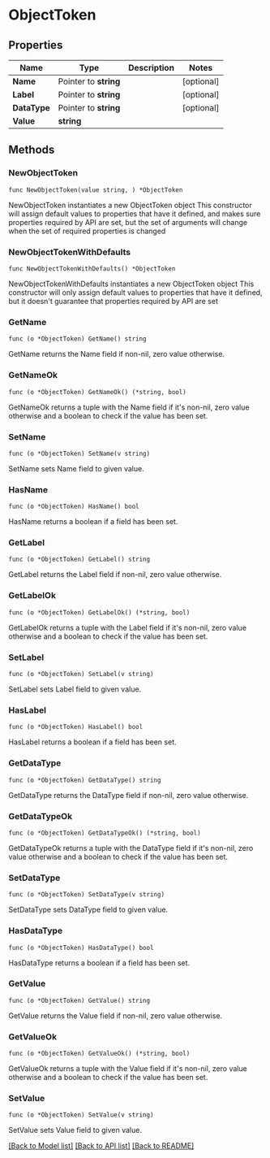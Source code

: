 # ObjectToken

## Properties

Name | Type | Description | Notes
------------ | ------------- | ------------- | -------------
**Name** | Pointer to **string** |  | [optional] 
**Label** | Pointer to **string** |  | [optional] 
**DataType** | Pointer to **string** |  | [optional] 
**Value** | **string** |  | 

## Methods

### NewObjectToken

`func NewObjectToken(value string, ) *ObjectToken`

NewObjectToken instantiates a new ObjectToken object
This constructor will assign default values to properties that have it defined,
and makes sure properties required by API are set, but the set of arguments
will change when the set of required properties is changed

### NewObjectTokenWithDefaults

`func NewObjectTokenWithDefaults() *ObjectToken`

NewObjectTokenWithDefaults instantiates a new ObjectToken object
This constructor will only assign default values to properties that have it defined,
but it doesn't guarantee that properties required by API are set

### GetName

`func (o *ObjectToken) GetName() string`

GetName returns the Name field if non-nil, zero value otherwise.

### GetNameOk

`func (o *ObjectToken) GetNameOk() (*string, bool)`

GetNameOk returns a tuple with the Name field if it's non-nil, zero value otherwise
and a boolean to check if the value has been set.

### SetName

`func (o *ObjectToken) SetName(v string)`

SetName sets Name field to given value.

### HasName

`func (o *ObjectToken) HasName() bool`

HasName returns a boolean if a field has been set.

### GetLabel

`func (o *ObjectToken) GetLabel() string`

GetLabel returns the Label field if non-nil, zero value otherwise.

### GetLabelOk

`func (o *ObjectToken) GetLabelOk() (*string, bool)`

GetLabelOk returns a tuple with the Label field if it's non-nil, zero value otherwise
and a boolean to check if the value has been set.

### SetLabel

`func (o *ObjectToken) SetLabel(v string)`

SetLabel sets Label field to given value.

### HasLabel

`func (o *ObjectToken) HasLabel() bool`

HasLabel returns a boolean if a field has been set.

### GetDataType

`func (o *ObjectToken) GetDataType() string`

GetDataType returns the DataType field if non-nil, zero value otherwise.

### GetDataTypeOk

`func (o *ObjectToken) GetDataTypeOk() (*string, bool)`

GetDataTypeOk returns a tuple with the DataType field if it's non-nil, zero value otherwise
and a boolean to check if the value has been set.

### SetDataType

`func (o *ObjectToken) SetDataType(v string)`

SetDataType sets DataType field to given value.

### HasDataType

`func (o *ObjectToken) HasDataType() bool`

HasDataType returns a boolean if a field has been set.

### GetValue

`func (o *ObjectToken) GetValue() string`

GetValue returns the Value field if non-nil, zero value otherwise.

### GetValueOk

`func (o *ObjectToken) GetValueOk() (*string, bool)`

GetValueOk returns a tuple with the Value field if it's non-nil, zero value otherwise
and a boolean to check if the value has been set.

### SetValue

`func (o *ObjectToken) SetValue(v string)`

SetValue sets Value field to given value.



[[Back to Model list]](../README.md#documentation-for-models) [[Back to API list]](../README.md#documentation-for-api-endpoints) [[Back to README]](../README.md)


